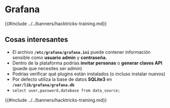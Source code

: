 # Grafana

{{#include ../../banners/hacktricks-training.md}}

## Cosas interesantes

- El archivo **`/etc/grafana/grafana.ini`** puede contener información sensible como **usuario** **admin** y **contraseña.**
- Dentro de la plataforma podrías **invitar personas** o **generar claves API** (puede que necesites ser admin)
- Podrías verificar qué plugins están instalados (o incluso instalar nuevos)
- Por defecto utiliza la base de datos **SQLite3** en **`/var/lib/grafana/grafana.db`**
- `select user,password,database from data_source;`

{{#include ../../banners/hacktricks-training.md}}
